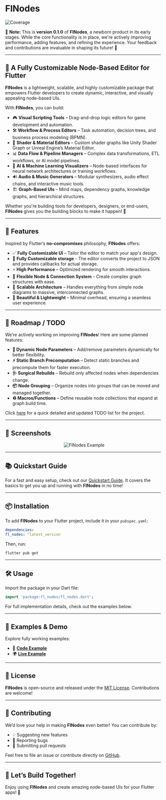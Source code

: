 # **FlNodes**

![Coverage](https://github.com/WilliamKarolDiCioccio/fl_nodes/blob/main/coverage_badge.svg?sanitize=true)

🚧 **Note:** This is **version 0.1.0** of **FlNodes**, a newborn product in its
early stages. While the core functionality is in place, we're actively improving
performance, adding features, and refining the experience. Your feedback and
contributions are invaluable in shaping its future! 🚀

---

## 🚀 **A Fully Customizable Node-Based Editor for Flutter**

**FlNodes** is a lightweight, scalable, and highly customizable package that
empowers Flutter developers to create dynamic, interactive, and visually
appealing node-based UIs.

With **FlNodes**, you can build:

- 🎮 **Visual Scripting Tools** – Drag-and-drop logic editors for game
  development and automation.
- 🛠 **Workflow & Process Editors** – Task automation, decision trees, and
  business process modeling (BPMN).
- 🎨 **Shader & Material Editors** – Custom shader graphs like Unity Shader
  Graph or Unreal Engine’s Material Editor.
- 📊 **Data Flow & Pipeline Managers** – Complex data transformations, ETL
  workflows, or AI model pipelines.
- 🤖 **AI & Machine Learning Visualizers** – Node-based interfaces for neural
  network architectures or training workflows.
- 🔊 **Audio & Music Generators** – Modular synthesizers, audio effect chains,
  and interactive music tools.
- 🏗 **Graph-Based UIs** – Mind maps, dependency graphs, knowledge graphs, and
  hierarchical structures.

Whether you're building tools for developers, designers, or end-users,
**FlNodes** gives you the building blocks to make it happen! 🚀

---

## 🌟 **Features**

Inspired by Flutter’s **no-compromises** philosophy, **FlNodes** offers:

- ✅ **Fully Customizable UI** – Tailor the editor to match your app's design.
- 💾 **Fully Customizable storage** - The editor converts the project to JSON
  and provides callbacks for actual storage.
- ⚡ **High Performance** – Optimized rendering for smooth interactions.
- 🔗 **Flexible Node & Connection System** – Create complex graph structures
  with ease.
- 📏 **Scalable Architecture** – Handles everything from simple node diagrams to
  massive, interconnected graphs.
- 🎨 **Beautiful & Lightweight** – Minimal overhead, ensuring a seamless user
  experience.

---

## 🔧 **Roadmap / TODO**

We're actively working on improving **FlNodes**! Here are some planned features:

- **🔄 Dynamic Node Parameters** – Add/remove parameters dynamically for better
  flexibility.
- **⚡ Static Branch Precomputation** – Detect static branches and precompute
  them for faster execution.
- **🩺 Surgical Rebuilds** – Rebuild only affected nodes when dependencies
  change.
- **📦 Node Grouping** – Organize nodes into groups that can be moved and
  managed together.
- **♻️ Macros/Functions** – Define reusable node collections that expand at
  graph build time.

Click [here](https://hackmd.io/@l7G0TmToRX-GFgwRUOHloA/Byi53IwFyx) for a quick
detailed and updated TODO list for the project.

---

## 📸 **Screenshots**

<p align="center">
  <img src="https://github.com/WilliamKarolDiCioccio/fl_nodes/blob/main/.github/images/node_editor_example.png" alt="FlNodes Example" />
</p>

---

## 📚 **Quickstart Guide**

For a fast and easy setup, check out our
[Quickstart Guide](https://github.com/WilliamKarolDiCioccio/fl_nodes/blob/main/QUICKSTART.md).
It covers the basics to get you up and running with **FlNodes** in no time!

---

## 📦 **Installation**

To add **FlNodes** to your Flutter project, include it in your `pubspec.yaml`:

```yaml
dependencies:
fl_nodes: ^latest_version
```

Then, run:

```bash
flutter pub get
```

---

## 🛠️ **Usage**

Import the package in your Dart file:

```dart
import 'package:fl_nodes/fl_nodes.dart';
```

For full implementation details, check out the examples below.

---

## 🧩 **Examples & Demo**

Explore fully working examples:

- 📄
  **[Code Example](https://github.com/WilliamKarolDiCioccio/fl_nodes/blob/main/example/lib/main.dart)**
- 🌍 **[Live Example](https://williamkaroldicioccio.github.io/fl_nodes/)**

---

## 📜 **License**

**FlNodes** is open-source and released under the [MIT License](LICENSE.md).
Contributions are welcome!

---

## 🙌 **Contributing**

We’d love your help in making **FlNodes** even better! You can contribute by:

- 💡 Suggesting new features
- 🐛 Reporting bugs
- 🔧 Submitting pull requests

Feel free to file an issue or contribute directly on
[GitHub](https://github.com/WilliamKarolDiCioccio/fl_nodes).

---

## 🚀 **Let’s Build Together!**

Enjoy using **FlNodes** and create amazing node-based UIs for your Flutter apps!
🌟
